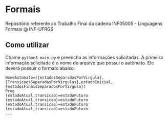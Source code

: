 # Formais
Repositório referente ao Trabalho Final da cadeira INF05005 - Linguagens Formais @ INF-UFRGS

## Como utilizar
Chame ```python3 main.py``` e preencha as informações solicitadas. A primeira informação solicitada é o nome do arquivo que possui o autômato. Ele deverá possuir o formato abaixo:
```
NomeAutomato=({estadosSeparadosPorVirgula},{TransicoesSeparadasPorVirgulas},estadoInicial,{estadosFinaisSeparadosPorVirgula})
Prog
(estadoAtual,transicao)=estadoFuturo
(estadoAtual,transicao)=estadoFuturo
(estadoAtual,transicao)=estadoFuturo
(estadoAtual,transicao)=estadoFuturo
...
```
